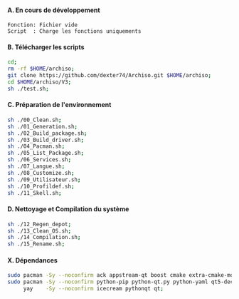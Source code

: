 #### A. En cours de développement
```
Fonction: Fichier vide
Script  : Charge les fonctions uniquements
```


#### B. Télécharger les scripts 
```bash
cd;
rm -rf $HOME/archiso;
git clone https://github.com/dexter74/Archiso.git $HOME/archiso;
cd $HOME/archiso/V3;
sh ./test.sh;
```


#### C. Préparation de l'environnement
```bash
sh ./00_Clean.sh;
sh ./01_Generation.sh;
sh ./02_Build_package.sh;
sh ./03_Build_driver.sh;
sh ./04_Pacman.sh;
sh ./05_List_Package.sh;
sh ./06_Services.sh;
sh ./07_Langue.sh;
sh ./08_Customize.sh;
sh ./09_Utilisateur.sh;
sh ./10_Profildef.sh;
sh ./11_Skell.sh;
```


#### D. Nettoyage et Compilation du système 
```bash
sh ./12_Regen_depot;
sh ./13_Clean_OS.sh;
sh ./14_Compilation.sh;
sh ./15_Rename.sh;
``` 

#### X. Dépendances
```bash
sudo pacman -Sy --noconfirm ack appstream-qt boost cmake extra-cmake-modules kcoreaddons kiconthemes kio kparts kservice kpmcore plasma-framework;
sudo pacman -Sy --noconfirm python-pip python-qt.py python-yaml qt5-declarative qt5-location qt5-tools qt5-xmlpatterns qt5-webengine yaml-cpp;
     yay    -Sy --noconfirm icecream pythonqt qt;
```
